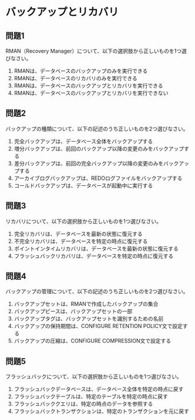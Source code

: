 # バックアップとリカバリ

## 問題1
RMAN（Recovery Manager）について、以下の選択肢から正しいものを1つ選びなさい。

1. RMANは、データベースのバックアップのみを実行できる
2. RMANは、データベースのリカバリのみを実行できる
3. RMANは、データベースのバックアップとリカバリを実行できる
4. RMANは、データベースのバックアップとリカバリを実行できない

## 問題2
バックアップの種類について、以下の記述のうち正しいものを2つ選びなさい。

1. 完全バックアップは、データベース全体をバックアップする
2. 増分バックアップは、前回のバックアップ以降の変更のみをバックアップする
3. 差分バックアップは、前回の完全バックアップ以降の変更のみをバックアップする
4. アーカイブログバックアップは、REDOログファイルをバックアップする
5. コールドバックアップは、データベースが起動中に実行する

## 問題3
リカバリについて、以下の選択肢から正しいものを1つ選びなさい。

1. 完全リカバリは、データベースを最新の状態に復元する
2. 不完全リカバリは、データベースを特定の時点に復元する
3. ポイントインタイムリカバリは、データベースを最新の状態に復元する
4. フラッシュバックリカバリは、データベースを特定の時点に復元する

## 問題4
バックアップの管理について、以下の記述のうち正しいものを2つ選びなさい。

1. バックアップセットは、RMANで作成したバックアップの集合
2. バックアップピースは、バックアップセットの一部
3. バックアップタグは、バックアップセットを識別するための名前
4. バックアップの保持期間は、CONFIGURE RETENTION POLICY文で設定する
5. バックアップの圧縮は、CONFIGURE COMPRESSION文で設定する

## 問題5
フラッシュバックについて、以下の選択肢から正しいものを1つ選びなさい。

1. フラッシュバックデータベースは、データベース全体を特定の時点に戻す
2. フラッシュバックテーブルは、特定のテーブルを特定の時点に戻す
3. フラッシュバッククエリは、特定の時点のデータを参照する
4. フラッシュバックトランザクションは、特定のトランザクションを元に戻す 